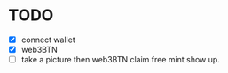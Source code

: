 # TODO

- [x] connect wallet
- [x] web3BTN
- [ ] take a picture then web3BTN claim free mint show up.
